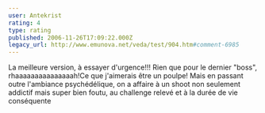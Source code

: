 ```yaml
---
user: Antekrist
rating: 4
type: rating
published: 2006-11-26T17:09:22.000Z
legacy_url: http://www.emunova.net/veda/test/904.htm#comment-6985
---
```

La meilleure version, à essayer d'urgence!!!
Rien que pour le dernier "boss", rhaaaaaaaaaaaaaaah!Ce que j'aimerais être un poulpe!
Mais en passant outre l'ambiance psychédélique, on a affaire à un shoot non seulement addictif mais super bien foutu, au challenge relevé et à la durée de vie conséquente